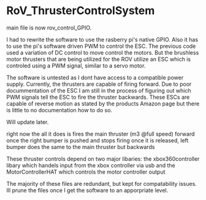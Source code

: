 # RoV_ThrusterControlSystem

main file is now rov_control_GPIO. 

I had to rewrite the software to use the rasberry pi's native GPIO. Also it has to use the pi's software driven PWM to control the ESC.
The previous code used a variation of DC control to move control the motors. But the brushless motor thrusters that are being utilized for the ROV utilize an ESC which is controled using a PWM signal, similar to a servo motor.

The software is untested as I dont have access to a compatible power supply. Currently, the thrusters are capable of firing forward. Due to poor docummentation of the ESC I am still in the process of figuring out which PWM signals tell the ESC to fire the thruster backwards. These ESCs are capable of reverse motion as stated by the products Amazon page but there is little to no documentation how to do so.

Will update later.

right now the all it does is fires the main thruster (m3 @full speed) forward once the right bumper is pushed and stops firing once it is released,
left bumper does the same to the main thruster but backwards

These thruster controls depend on two major libaries: the xbox360controller libary which handels input from the xbox controller via usb and the MotorControllerHAT which controls the motor controller output

The majority of these files are redundant, but kept for compatability issues. Ill prune the files once I get the software to an apporpriate level.
